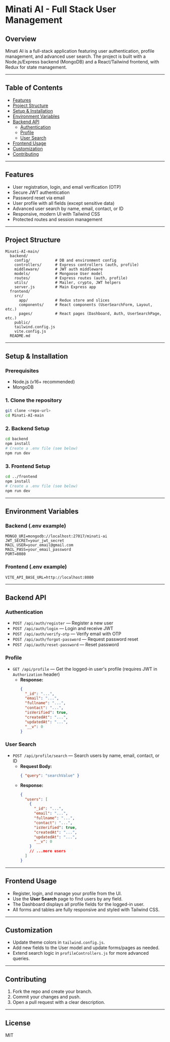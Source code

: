 # Minati AI - Full Stack User Management

## Overview

Minati AI is a full-stack application featuring user authentication, profile management, and advanced user search. The project is built with a Node.js/Express backend (MongoDB) and a React/Tailwind frontend, with Redux for state management.

---

## Table of Contents

- [Features](#features)
- [Project Structure](#project-structure)
- [Setup & Installation](#setup--installation)
- [Environment Variables](#environment-variables)
- [Backend API](#backend-api)
  - [Authentication](#authentication)
  - [Profile](#profile)
  - [User Search](#user-search)
- [Frontend Usage](#frontend-usage)
- [Customization](#customization)
- [Contributing](#contributing)

---

## Features

- User registration, login, and email verification (OTP)
- Secure JWT authentication
- Password reset via email
- User profile with all fields (except sensitive data)
- Advanced user search by name, email, contact, or ID
- Responsive, modern UI with Tailwind CSS
- Protected routes and session management

---

## Project Structure

```
Minati-AI-main/
  backend/
    config/           # DB and environment config
    controllers/      # Express controllers (auth, profile)
    middleware/       # JWT auth middleware
    models/           # Mongoose User model
    routes/           # Express routes (auth, profile)
    utils/            # Mailer, crypto, JWT helpers
    server.js         # Main Express app
  frontend/
    src/
      app/            # Redux store and slices
      components/     # React components (UserSearchForm, Layout, etc.)
      pages/          # React pages (Dashboard, Auth, UserSearchPage, etc.)
    public/
    tailwind.config.js
    vite.config.js
  README.md
```

---

## Setup & Installation

### Prerequisites

- Node.js (v16+ recommended)
- MongoDB

### 1. Clone the repository

```bash
git clone <repo-url>
cd Minati-AI-main
```

### 2. Backend Setup

```bash
cd backend
npm install
# Create a .env file (see below)
npm run dev
```

### 3. Frontend Setup

```bash
cd ../frontend
npm install
# Create a .env file (see below)
npm run dev
```

---

## Environment Variables

### Backend (.env example)

```
MONGO_URI=mongodb://localhost:27017/minati-ai
JWT_SECRET=your_jwt_secret
MAIL_USER=your_email@gmail.com
MAIL_PASS=your_email_password
PORT=8080
```

### Frontend (.env example)

```
VITE_API_BASE_URL=http://localhost:8080
```

---

## Backend API

### Authentication

- `POST /api/auth/register` — Register a new user
- `POST /api/auth/login` — Login and receive JWT
- `POST /api/auth/verify-otp` — Verify email with OTP
- `POST /api/auth/forgot-password` — Request password reset
- `POST /api/auth/reset-password` — Reset password

### Profile

- `GET /api/profile` — Get the logged-in user's profile (requires JWT in `Authorization` header)
  - **Response:**
    ```json
    {
      "_id": "...",
      "email": "...",
      "fullname": "...",
      "contact": "...",
      "isVerified": true,
      "createdAt": "...",
      "updatedAt": "...",
      "__v": 0
    }
    ```

### User Search

- `POST /api/profile/search` — Search users by name, email, contact, or ID
  - **Request Body:**
    ```json
    { "query": "searchValue" }
    ```
  - **Response:**
    ```json
    {
      "users": [
        {
          "_id": "...",
          "email": "...",
          "fullname": "...",
          "contact": "...",
          "isVerified": true,
          "createdAt": "...",
          "updatedAt": "...",
          "__v": 0
        }
        // ...more users
      ]
    }
    ```

---

## Frontend Usage

- Register, login, and manage your profile from the UI.
- Use the **User Search** page to find users by any field.
- The Dashboard displays all profile fields for the logged-in user.
- All forms and tables are fully responsive and styled with Tailwind CSS.

---

## Customization

- Update theme colors in `tailwind.config.js`.
- Add new fields to the User model and update forms/pages as needed.
- Extend search logic in `profileControllers.js` for more advanced queries.

---

## Contributing

1. Fork the repo and create your branch.
2. Commit your changes and push.
3. Open a pull request with a clear description.

---

## License

MIT

